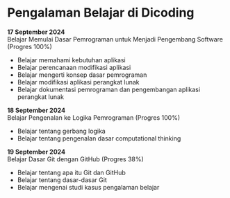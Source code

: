 # Pengalaman Belajar di Dicoding

**17 September 2024**<br>
Belajar Memulai Dasar Pemrograman untuk Menjadi Pengembang Software (Progres 100%)
* Belajar memahami kebutuhan aplikasi
* Belajar perencanaan modifikasi aplikasi
* Belajar mengerti konsep dasar pemrograman
* Belajar modifikasi aplikasi perangkat lunak
* Belajar dokumentasi pemrograman dan pengembangan aplikasi perangkat lunak

**18 September 2024**<br>
Belajar Pengenalan ke Logika Pemrograman (Progres 100%)
* Belajar tentang gerbang logika
* Belajar tentang pengenalan dasar computational thinking

**19 September 2024**<br>
Belajar Dasar Git dengan GitHub (Progres 38%)
* Belajar tentang apa itu Git dan GitHub
* Belajar tentang dasar-dasar Git
* Belajar mengenai studi kasus pengalaman belajar
